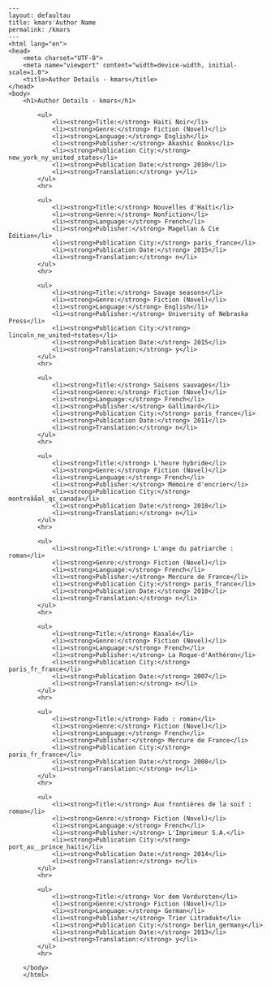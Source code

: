 
    ---
    layout: defaultau
    title: kmars'Author Name 
    permalink: /kmars
    ---
    <html lang="en">
    <head>
        <meta charset="UTF-8">
        <meta name="viewport" content="width=device-width, initial-scale=1.0">
        <title>Author Details - kmars</title>
    </head>
    <body>
        <h1>Author Details - kmars</h1>
        
            <ul>
                <li><strong>Title:</strong> Haiti Noir</li>
                <li><strong>Genre:</strong> Fiction (Novel)</li>
                <li><strong>Language:</strong> English</li>
                <li><strong>Publisher:</strong> Akashic Books</li>
                <li><strong>Publication City:</strong> new_york_ny_united_states</li>
                <li><strong>Publication Date:</strong> 2010</li>
                <li><strong>Translation:</strong> y</li>
            </ul>
            <hr>
            
            <ul>
                <li><strong>Title:</strong> Nouvelles d'Haïti</li>
                <li><strong>Genre:</strong> Nonfiction</li>
                <li><strong>Language:</strong> French</li>
                <li><strong>Publisher:</strong> Magellan & Cie Édition</li>
                <li><strong>Publication City:</strong> paris_france</li>
                <li><strong>Publication Date:</strong> 2015</li>
                <li><strong>Translation:</strong> n</li>
            </ul>
            <hr>
            
            <ul>
                <li><strong>Title:</strong> Savage seasons</li>
                <li><strong>Genre:</strong> Fiction (Novel)</li>
                <li><strong>Language:</strong> English</li>
                <li><strong>Publisher:</strong> University of Nebraska Press</li>
                <li><strong>Publication City:</strong> lincoln_ne_united¬†states</li>
                <li><strong>Publication Date:</strong> 2015</li>
                <li><strong>Translation:</strong> y</li>
            </ul>
            <hr>
            
            <ul>
                <li><strong>Title:</strong> Saisons sauvages</li>
                <li><strong>Genre:</strong> Fiction (Novel)</li>
                <li><strong>Language:</strong> French</li>
                <li><strong>Publisher:</strong> Gallimard</li>
                <li><strong>Publication City:</strong> paris_france</li>
                <li><strong>Publication Date:</strong> 2011</li>
                <li><strong>Translation:</strong> n</li>
            </ul>
            <hr>
            
            <ul>
                <li><strong>Title:</strong> L'heure hybride</li>
                <li><strong>Genre:</strong> Fiction (Novel)</li>
                <li><strong>Language:</strong> French</li>
                <li><strong>Publisher:</strong> Mémoire d'encrier</li>
                <li><strong>Publication City:</strong> montreãåal_qc_canada</li>
                <li><strong>Publication Date:</strong> 2018</li>
                <li><strong>Translation:</strong> n</li>
            </ul>
            <hr>
            
            <ul>
                <li><strong>Title:</strong> L'ange du patriarche : roman</li>
                <li><strong>Genre:</strong> Fiction (Novel)</li>
                <li><strong>Language:</strong> French</li>
                <li><strong>Publisher:</strong> Mercure de France</li>
                <li><strong>Publication City:</strong> paris_france</li>
                <li><strong>Publication Date:</strong> 2018</li>
                <li><strong>Translation:</strong> n</li>
            </ul>
            <hr>
            
            <ul>
                <li><strong>Title:</strong> Kasalé</li>
                <li><strong>Genre:</strong> Fiction (Novel)</li>
                <li><strong>Language:</strong> French</li>
                <li><strong>Publisher:</strong> La Roque-d'Anthéron</li>
                <li><strong>Publication City:</strong> paris_fr_france</li>
                <li><strong>Publication Date:</strong> 2007</li>
                <li><strong>Translation:</strong> n</li>
            </ul>
            <hr>
            
            <ul>
                <li><strong>Title:</strong> Fado : roman</li>
                <li><strong>Genre:</strong> Fiction (Novel)</li>
                <li><strong>Language:</strong> French</li>
                <li><strong>Publisher:</strong> Mercure de France</li>
                <li><strong>Publication City:</strong> paris_fr_france</li>
                <li><strong>Publication Date:</strong> 2008</li>
                <li><strong>Translation:</strong> n</li>
            </ul>
            <hr>
            
            <ul>
                <li><strong>Title:</strong> Aux frontières de la soif : roman</li>
                <li><strong>Genre:</strong> Fiction (Novel)</li>
                <li><strong>Language:</strong> French</li>
                <li><strong>Publisher:</strong> L'Imprimeur S.A.</li>
                <li><strong>Publication City:</strong> port_au__prince_haiti</li>
                <li><strong>Publication Date:</strong> 2014</li>
                <li><strong>Translation:</strong> n</li>
            </ul>
            <hr>
            
            <ul>
                <li><strong>Title:</strong> Vor dem Verdursten</li>
                <li><strong>Genre:</strong> Fiction (Novel)</li>
                <li><strong>Language:</strong> German</li>
                <li><strong>Publisher:</strong> Trier Litradukt</li>
                <li><strong>Publication City:</strong> berlin_germany</li>
                <li><strong>Publication Date:</strong> 2013</li>
                <li><strong>Translation:</strong> y</li>
            </ul>
            <hr>
            
        </body>
        </html>
        